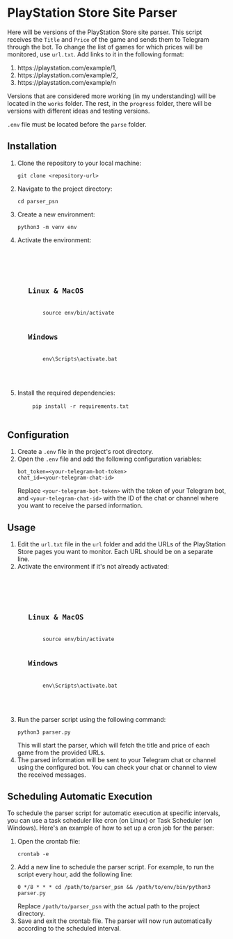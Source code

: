 <h1>PlayStation Store Site Parser</h1>
<p>Here will be versions of the PlayStation Store site parser. This script receives the <code>Title</code> and <code>Price</code> of the game and sends them to Telegram through the bot. To change the list of games for which prices will be monitored, use <code>url.txt</code>. Add links to it in the following format:</p>
<ol>
  <li>https://playstation.com/example/1,</li>
  <li>https://playstation.com/example/2,</li>
  <li>https://playstation.com/example/n</li>
</ol>

<p>Versions that are considered more working (in my understanding) will be located in the <code>works</code> folder. The rest, in the <code>progress</code> folder, there will be versions with different ideas and testing versions.</p>

<p><code>.env</code> file must be located before the <code>parse</code> folder.</p>

<h2>Installation</h2>
<ol>
  <li>Clone the repository to your local machine:
    <pre><code>git clone &lt;repository-url&gt;</code></pre>
  </li>
  <li>Navigate to the project directory:
    <pre><code>cd parser_psn</code></pre>
  </li>
  <li>Create a new environment:
    <pre><code>python3 -m venv env</code></pre>
  </li>
  <li>Activate the environment:
    <pre>
    <ul>
    <h3>Linux &amp; MacOS</h3>
    <code>source env/bin/activate</code>
    <h3>Windows</h3>
    <code>env\Scripts\activate.bat</code>
    </ul>
    </pre>
  </li>
  <li>Install the required dependencies:
    <pre>
    <code>pip install -r requirements.txt</code>
    </pre>
  </li>
</ol>

<h2>Configuration</h2>
<ol>
  <li>Create a <code>.env</code> file in the project's root directory.</li>
  <li>Open the <code>.env</code> file and add the following configuration variables:
    <pre><code>bot_token=&lt;your-telegram-bot-token&gt;
chat_id=&lt;your-telegram-chat-id&gt;</code></pre>
    Replace <code>&lt;your-telegram-bot-token&gt;</code> with the token of your Telegram bot, and <code>&lt;your-telegram-chat-id&gt;</code> with the ID of the chat or channel where you want to receive the parsed information.
  </li>
</ol>

<h2>Usage</h2>
<ol>
  <li>Edit the <code>url.txt</code> file in the <code>url</code> folder and add the URLs of the PlayStation Store pages you want to monitor. Each URL should be on a separate line.</li>
  <li>Activate the environment if it's not already activated:
    <pre>
    <ul>
    <h3>Linux &amp; MacOS</h3>
    <code>source env/bin/activate</code>
    <h3>Windows</h3>
    <code>env\Scripts\activate.bat</code>
    </ul>
    </pre>
  </li>
  <li>Run the parser script using the following command:
    <pre><code>python3 parser.py</code></pre>
    This will start the parser, which will fetch the title and price of each game from the provided URLs.
  </li>
  <li>The parsed information will be sent to your Telegram chat or channel using the configured bot. You can check your chat or channel to view the received messages.</li>
</ol>

<h2>Scheduling Automatic Execution</h2>
<p>To schedule the parser script for automatic execution at specific intervals, you can use a task scheduler like cron (on Linux) or Task Scheduler (on Windows). Here's an example of how to set up a cron job for the parser:</p>
<ol>
  <li>Open the crontab file:
    <pre><code>crontab -e</code></pre>
  </li>
  <li>Add a new line to schedule the parser script. For example, to run the script every hour, add the following line:
    <pre><code>0 */8 * * * cd /path/to/parser_psn &amp;&amp; /path/to/env/bin/python3 parser.py</code></pre>
    Replace <code>/path/to/parser_psn</code> with the actual path to the project directory.
  </li>
  <li>Save and exit the crontab file. The parser will now run automatically according to the scheduled interval.</li>
</ol>
